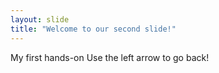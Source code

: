 ```yaml
---
layout: slide
title: "Welcome to our second slide!"
---
```

My first hands-on
Use the left arrow to go back!
